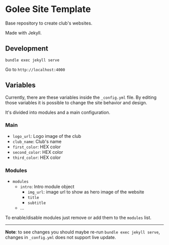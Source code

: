 # Golee Site Template 

Base repository to create club's websites.

Made with Jekyll.

## Development

`bundle exec jekyll serve`

Go to `http://localhost:4000`

## Variables

Currently, there are these variables inside the `_config.yml` file. By editing those variables it is possible to change the site behavior and design.

It's divided into modules and a main configuration.

### Main

- `logo_url`: Logo image of the club
- `club_name`: Club's name
- `first_color`: HEX color
- `second_color`: HEX color
- `third_color`: HEX color

### Modules

- `modules`
    - `intro`: Intro module object
        - `img_url`: image url to show as hero image of the website
        - `title` 
        - `subtitle`
    - ...

To enable/disable modules just remove or add them to the `modules` list.

-------------------------

**Note**: to see changes you should maybe re-run `bundle exec jekyll serve`, changes in `_config.yml` does not support live update.